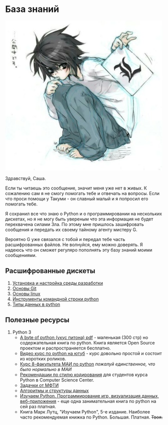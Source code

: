 # База знаний

![L](img/L.jpg)

Здравствуй, Саша.

Если ты читаешь это сообщение, значит меня уже нет в живых. К сожалению сам я не смогу помогать тебе и отвечать на вопросы. Если что проси помощи у Такуми - он славный малый и я попросил его помогать тебе. 

Я сохранил все что знаю о Python и о программировании на нескольких дискетах, но я не могу быть увереным что эта информация не будет перехвачена силами Зла. По этому мне пришлось зашифровать сообщения и передать их своему тайному агенту мистеру G.

Вероятно G уже связался с тобой и передал тебе часть расшифрованных файлов. Не волнуйся, ему можно доверять. Я надеюсь что он сможет регуляро пополнять эту базу знаний моими сообщениями.

## Расшифрованные дискеты

1. [Установка и настройка среды разработки](decrypted-messages/01-install-guide.md)
2. [Основы Git](decrypted-messages/02-git-basics.md)
3. [Основы linux](decrypted-messages/03-linux-basics.md)
3. [Инструменты командной строки python](decrypted-messages/04-python-cli-tools.md)
4. [Типы данных в python](decrypted-messages/05-python-types.ipynb)

## Полезные ресурсы

1. Python 3
   - [A byte of python (укус питона) pdf](http://wombat.org.ua/AByteOfPython/AByteofPythonRussian-2.01.pdf) - маленькая (300 стр) но содержательная книга по python. Книга является Open Source проектом и распространяется бесплатно.
   - [Видео курс по python на ютуб](https://www.youtube.com/watch?v=INVi_0pNSg8&list=PLlWXhlUMyooYqypXIju-5czBtppKaWimP) - курс довольно простой и состоит из коротких роликов.
   - [Курс 8-факультета МАИ по python](https://github.com/MelLain/mipt-python) *пожалуй единственное, что было нормально в МАИ*
   - [Рекомендации по стилю кодирования](https://github.com/superbobry/pydonts) для студентов курса Python в Computer Science Center.
   - [Задачки от МФТИ](http://cs.mipt.ru/python)
   - [Алгоритмы и структуры данных](https://mipt.lectoriy.ru/course/PythonAlgorithms#lectures)
   - [Изучаем Python. Программирование игр, визуализация данных, веб-приложения](https://www.ozon.ru/context/detail/id/138132785/) - еще одна занимательная книга по python на сей раз платная.
   - Книга Марк Лутц, "Изучаем Python", 5-е издание. Наиболее часто рекомендуемая книжка по Python. Большая. Платная. ~~Твоя.~~
